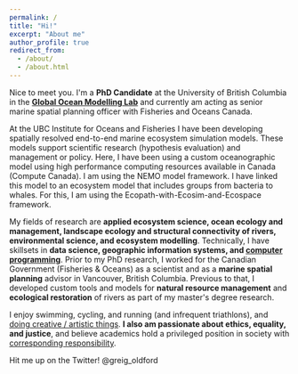 ```yaml
---
permalink: /
title: "Hi!"
excerpt: "About me"
author_profile: true
redirect_from: 
  - /about/
  - /about.html
---
```


Nice to meet you. I'm a <b>PhD Candidate</b> at the University of British Columbia in the <b>[Global Ocean Modelling Lab](https://oceans.ubc.ca/villy-christensen/)</b> and currently am acting as senior marine spatial planning officer with Fisheries and Oceans Canada. 

At the UBC Institute for Oceans and Fisheries I have been developing spatially resolved end-to-end marine ecosystem simulation models. 
These models support scientific research (hypothesis evaluation) and management or policy.
Here, I have been using a custom oceanographic model using high performance computing resources available in Canada (Compute Canada). I am using the NEMO model framework. 
I have linked this model to an ecosystem model that includes groups from bacteria to whales. For this, I am using the Ecopath-with-Ecosim-and-Ecospace framework.

My fields of research are <b> applied ecosystem science, ocean ecology and management, landscape ecology and structural connectivity of rivers, environmental science, and ecosystem modelling</b>. Technically, I have skillsets in <b>data science, geographic information systems, and [computer programming](https://www.github.com/goldford/)</b>.
Prior to my PhD research, I worked for the Canadian Government (Fisheries & Oceans) as a scientist and as a <b>marine spatial planning</b> advisor in Vancouver, British Columbia. 
Previous to that, I developed custom tools and models for <b>natural resource management</b> and <b>ecological restoration</b> of rivers as part of my master's degree research. 

I enjoy swimming, cycling, and running (and infrequent triathlons), and [doing creative / artistic things](https://goldford.github.io/art/).
<b>I also am passionate about ethics, equality, and justice</b>, and believe academics hold a privileged position in society with [corresponding responsibility](https://chomsky.info/19670223/). 

Hit me up on the Twitter! @greig_oldford
